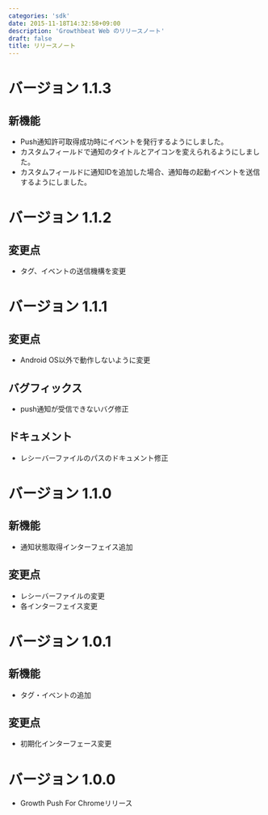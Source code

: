```yaml
---
categories: 'sdk'
date: 2015-11-18T14:32:58+09:00
description: 'Growthbeat Web のリリースノート'
draft: false
title: リリースノート
---
```


# バージョン 1.1.3

## 新機能

- Push通知許可取得成功時にイベントを発行するようにしました。
- カスタムフィールドで通知のタイトルとアイコンを変えられるようにしました。
- カスタムフィールドに通知IDを追加した場合、通知毎の起動イベントを送信するようにしました。

# バージョン 1.1.2

## 変更点

- タグ、イベントの送信機構を変更

# バージョン 1.1.1

## 変更点

- Android OS以外で動作しないように変更

## バグフィックス

- push通知が受信できないバグ修正

## ドキュメント

- レシーバーファイルのパスのドキュメント修正

# バージョン 1.1.0

## 新機能

- 通知状態取得インターフェイス追加

## 変更点

- レシーバーファイルの変更
- 各インターフェイス変更

# バージョン 1.0.1

## 新機能

- タグ・イベントの追加

## 変更点

- 初期化インターフェース変更

# バージョン 1.0.0

- Growth Push For Chromeリリース
